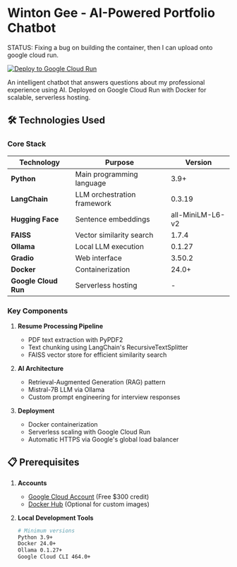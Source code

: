 # Winton Gee - AI-Powered Portfolio Chatbot

STATUS: Fixing a bug on building the container, then I can upload onto google cloud run.

[![Deploy to Google Cloud Run](https://deploy.cloud.run/button.svg)](https://deploy.cloud.run)

An intelligent chatbot that answers questions about my professional experience using AI.
Deployed on Google Cloud Run with Docker for scalable, serverless hosting.

## 🛠️ Technologies Used

### Core Stack

| Technology           | Purpose                     | Version          |
| -------------------- | --------------------------- | ---------------- |
| **Python**           | Main programming language   | 3.9+             |
| **LangChain**        | LLM orchestration framework | 0.3.19           |
| **Hugging Face**     | Sentence embeddings         | all-MiniLM-L6-v2 |
| **FAISS**            | Vector similarity search    | 1.7.4            |
| **Ollama**           | Local LLM execution         | 0.1.27           |
| **Gradio**           | Web interface               | 3.50.2           |
| **Docker**           | Containerization            | 24.0+            |
| **Google Cloud Run** | Serverless hosting          | -                |

### Key Components

1. **Resume Processing Pipeline**

   - PDF text extraction with PyPDF2
   - Text chunking using LangChain's RecursiveTextSplitter
   - FAISS vector store for efficient similarity search

2. **AI Architecture**

   - Retrieval-Augmented Generation (RAG) pattern
   - Mistral-7B LLM via Ollama
   - Custom prompt engineering for interview responses

3. **Deployment**
   - Docker containerization
   - Serverless scaling with Google Cloud Run
   - Automatic HTTPS via Google's global load balancer

## 📋 Prerequisites

1. **Accounts**

   - [Google Cloud Account](https://console.cloud.google.com/) (Free $300 credit)
   - [Docker Hub](https://hub.docker.com/) (Optional for custom images)

2. **Local Development Tools**
   ```bash
   # Minimum versions
   Python 3.9+
   Docker 24.0+
   Ollama 0.1.27+
   Google Cloud CLI 464.0+
   ```
